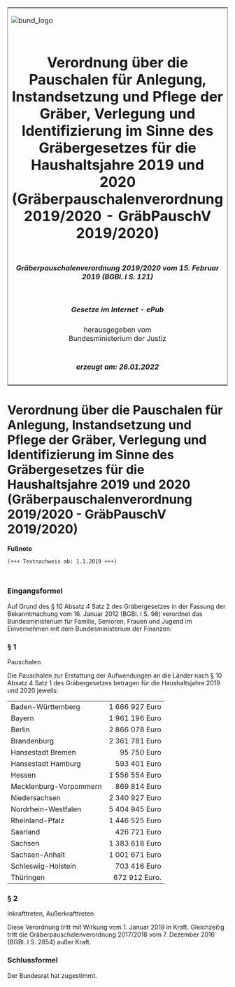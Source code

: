 <span id="DECKBLATT.html"></span>

<table border="0" frame="border" width="100%">

<tr valign="top">

<td align="left">

![bund\_logo](BfJ_2021_Web_de_de.gif)

</td>

<td align="right">

 

</td>

</tr>

<tr align="center" valign="middle">

<td colspan="2">

# Verordnung über die Pauschalen für Anlegung, Instandsetzung und Pflege der Gräber, Verlegung und Identifizierung im Sinne des Gräbergesetzes für die Haushaltsjahre 2019 und 2020 (Gräberpauschalenverordnung 2019/2020 - GräbPauschV 2019/2020)

</td>

</tr>

<tr align="center" valign="middle">

<td colspan="2">

##### Gräberpauschalenverordnung 2019/2020 vom 15. Februar 2019 (BGBl. I S. 121)

</td>

</tr>

<tr align="center" valign="middle">

<td colspan="2">

  
  

##### Gesetze im Internet - ePub  
  
herausgegeben vom  
Bundesministerium der Justiz

</td>

</tr>

<tr align="center" valign="bottom">

<td colspan="2">

  
  

##### erzeugt am: 26.01.2022

</td>

</tr>

</table>

<span id="BJNR012100019.html"></span>

# Verordnung über die Pauschalen für Anlegung, Instandsetzung und Pflege der Gräber, Verlegung und Identifizierung im Sinne des Gräbergesetzes für die Haushaltsjahre 2019 und 2020 (Gräberpauschalenverordnung 2019/2020 - GräbPauschV 2019/2020)

<div>

  
**Fußnote**

<div class="jnhtml">

<div>

<div class="jurAbsatz">

  

``` 
(+++ Textnachweis ab: 1.1.2019 +++)

 
```

</div>

</div>

</div>

</div>

<span id="BJNR012100019BJNE000100000.html"></span>

### Eingangsformel  

<div>

<div class="jnhtml">

<div>

<div class="jurAbsatz">

Auf Grund des § 10 Absatz 4 Satz 2 des Gräbergesetzes in der Fassung der
Bekanntmachung vom 16. Januar 2012 (BGBl. I S. 98) verordnet das
Bundesministerium für Familie, Senioren, Frauen und Jugend im
Einvernehmen mit dem Bundesministerium der Finanzen:

</div>

</div>

</div>

</div>

<span id="BJNR012100019BJNE000200000.html"></span>

### § 1  
Pauschalen

<div>

<div class="jnhtml">

<div>

<div class="jurAbsatz">

Die Pauschalen zur Erstattung der Aufwendungen an die Länder nach § 10
Absatz 4 Satz 1 des Gräbergesetzes betragen für die Haushaltsjahre 2019
und 2020 jeweils:  
  

|                        |                |
| :--------------------- | -------------: |
| Baden-Württemberg      | 1 666 927 Euro |
| Bayern                 | 1 961 196 Euro |
| Berlin                 | 2 866 078 Euro |
| Brandenburg            | 2 361 781 Euro |
| Hansestadt Bremen      |    95 750 Euro |
| Hansestadt Hamburg     |   593 401 Euro |
| Hessen                 | 1 556 554 Euro |
| Mecklenburg-Vorpommern |   869 814 Euro |
| Niedersachsen          | 2 340 927 Euro |
| Nordrhein-Westfalen    | 5 404 945 Euro |
| Rheinland-Pfalz        | 1 446 525 Euro |
| Saarland               |   426 721 Euro |
| Sachsen                | 1 383 618 Euro |
| Sachsen-Anhalt         | 1 001 671 Euro |
| Schleswig-Holstein     |   703 416 Euro |
| Thüringen              |  672 912 Euro. |

</div>

</div>

</div>

</div>

<span id="BJNR012100019BJNE000300000.html"></span>

### § 2  
Inkrafttreten, Außerkrafttreten

<div>

<div class="jnhtml">

<div>

<div class="jurAbsatz">

Diese Verordnung tritt mit Wirkung vom 1. Januar 2019 in Kraft.
Gleichzeitig tritt die Gräberpauschalenverordnung 2017/2018 vom 7.
Dezember 2016 (BGBl. I S. 2854) außer Kraft.

</div>

</div>

</div>

</div>

<span id="BJNR012100019BJNE000400000.html"></span>

### Schlussformel  

<div>

<div class="jnhtml">

<div>

<div class="jurAbsatz">

Der Bundesrat hat zugestimmt.

</div>

</div>

</div>

</div>

